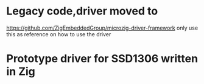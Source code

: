 # Legacy code,driver moved to 
https://github.com/ZigEmbeddedGroup/microzig-driver-framework only use this as reference on how to use the driver
# Prototype driver for SSD1306 written in Zig

